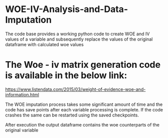# WOE-IV-Analysis-and-Data-Imputation
The code base provides a working python code to create WOE and IV values of a variable and subsequently 
replace the values of the original dataframe with calculated woe values

# The Woe - iv matrix generation code is available in the below link:
https://www.listendata.com/2015/03/weight-of-evidence-woe-and-information.html

The WOE imputation process takes some significant amount of time and the code has save points after each variable processing is complete.
If the code crashes the same can be restarted using the saved checkpoints.

After execution the output dataframe contains the woe counterparts of the original variable
